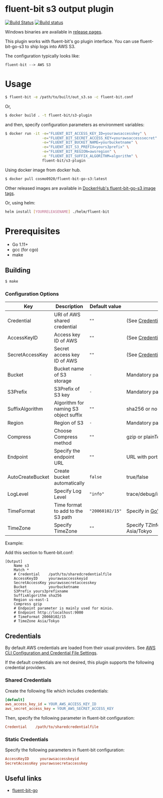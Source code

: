 # fluent-bit s3 output plugin

[![Build Status](https://travis-ci.com/cosmo0920/fluent-bit-go-s3.svg?branch=master)](https://travis-ci.com/cosmo0920/fluent-bit-go-s3)
[![Build status](https://ci.appveyor.com/api/projects/status/93vh3rocl4yxcmg6/branch/master?svg=true)](https://ci.appveyor.com/project/cosmo0920/fluent-bit-go-s3/branch/master)

Windows binaries are available in [release pages](https://github.com/cosmo0920/fluent-bit-go-s3/releases).

This plugin works with fluent-bit's go plugin interface. You can use fluent-bit-go-s3 to ship logs into AWS S3.

The configuration typically looks like:

```graphviz
fluent-bit --> AWS S3
```

# Usage

```bash
$ fluent-bit -e /path/to/built/out_s3.so -c fluent-bit.conf
```

Or,


```bash
$ docker build . -t fluent-bit/s3-plugin
```

and then, specify configuration parameters as environment variables:

```bash
$ docker run -it -e="FLUENT_BIT_ACCESS_KEY_ID=yourawsaccesskey" \
                 -e="FLUENT_BIT_SECRET_ACCESS_KEY=yourawsaccesssecret" \
                 -e="FLUENT_BIT_BUCKET_NAME=yourbucketname" \
                 -e="FLUENT_BIT_S3_PREFIX=yours3prefix" \
                 -e="FLUENT_BIT_REGION=awsregion" \
                 -e "FLUENT_BIT_SUFFIX_ALGORITHM=algorithm" \
                 fluent-bit/s3-plugin
```

Using docker image from docker hub.

```bash
$ docker pull cosmo0920/fluent-bit-go-s3:latest
```

Other released images are available in [DockerHub's fluent-bit-go-s3 image tags](https://hub.docker.com/r/cosmo0920/fluent-bit-go-s3/tags).

Or, using helm:

```bash
helm install [YOURRELEASENAME] ./helm/fluent-bit
```

# Prerequisites

* Go 1.11+
* gcc (for cgo)
* make

## Building

```bash
$ make
```

### Configuration Options

| Key              | Description                           | Default value   | Note                                                                 |
|------------------|---------------------------------------|-----------------|----------------------------------------------------------------------|
| Credential       | URI of AWS shared credential          | `""`            | (See [Credentials](#credentials))                                    |
| AccessKeyID      | Access key ID of AWS                  | `""`            | (See [Credentials](#credentials))                                    |
| SecretAccessKey  | Secret access key ID of AWS           | `""`            | (See [Credentials](#credentials))                                    |
| Bucket           | Bucket name of S3 storage             | `-`             | Mandatory parameter                                                  |
| S3Prefix         | S3Prefix of S3 key                    | `-`             | Mandatory parameter                                                  |
| SuffixAlgorithm  | Algorithm for naming S3 object suffix | `""`            | sha256 or no suffix(`""`)                                            |
| Region           | Region of S3                          | `-`             | Mandatory parameter                                                  |
| Compress         | Choose Compress method                | `""`            | gzip or plainText(`""`)                                              |
| Endpoint         | Specify the endpoint URL              | `""`            | URL with port or empty string                                        |
| AutoCreateBucket | Create bucket automatically           | `false`         | true/false                                                           |
| LogLevel         | Specify Log Level                     | `"info"`        | trace/debug/info/warning/error/fatal/panic                           |
| TimeFormat       | Time format to add to the S3 path     | `"20060102/15"` | Specify in [Go's Time Format](https://golang.org/src/time/format.go) | 
| TimeZone         | Specify TimeZone                      | `""`            | Specify TZInfo based region. e.g.) Asia/Tokyo                        |

Example:

Add this section to fluent-bit.conf:

```properties
[Output]
    Name s3
    Match *
    # Credential    /path/to/sharedcredentialfile
    AccessKeyID     yourawsaccesskeyid
    SecretAccessKey yourawssecretaccesskey
    Bucket          yourbucketname
    S3Prefix yours3prefixname
    SuffixAlgorithm sha256
    Region us-east-1
    Compress gzip
    # Endpoint parameter is mainly used for minio.
    # Endpoint http://localhost:9000
    # TimeFormat 20060102/15
    # TimeZone Asia/Tokyo
```

## Credentials

By default AWS credentials are loaded from their usual providers.
See [AWS CLI Configuration and Credential File Settings](https://docs.aws.amazon.com/cli/latest/userguide/cli-configure-files.html).

If the default credentials are not desired, this plugin supports the following
credential providers.

### Shared Credentials

Create the following file which includes credentials:

```ini
[default]
aws_access_key_id = YOUR_AWS_ACCESS_KEY_ID
aws_secret_access_key = YOUR_AWS_SECRET_ACCESS_KEY
```

Then, specify the following parameter in fluent-bit configuration:

```ini
Credential    /path/to/sharedcredentialfile
```

### Static Credentials

Specify the following parameters in fluent-bit configuration:

```ini
AccessKeyID     yourawsaccesskeyid
SecretAccessKey yourawssecretaccesskey
```

## Useful links

* [fluent-bit-go](https://github.com/fluent/fluent-bit-go)
